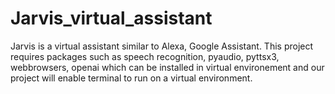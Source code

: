 # Jarvis_virtual_assistant
Jarvis is a virtual assistant similar to Alexa, Google Assistant. This project requires packages such as speech recognition, pyaudio, pyttsx3, webbrowsers, openai which can be installed in virtual environement and our project will enable terminal to run on a virtual environment.
